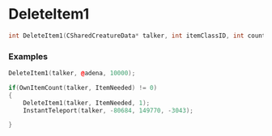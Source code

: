 # DeleteItem1

```cpp - C++
int DeleteItem1(CSharedCreatureData* talker, int itemClassID, int count);
```

### Examples
```cpp - C++
DeleteItem1(talker, @adena, 10000);
```

```cpp - C++
if(OwnItemCount(talker, ItemNeeded) != 0)	
{
	DeleteItem1(talker, ItemNeeded, 1);
	InstantTeleport(talker, -80684, 149770, -3043);

}
```
